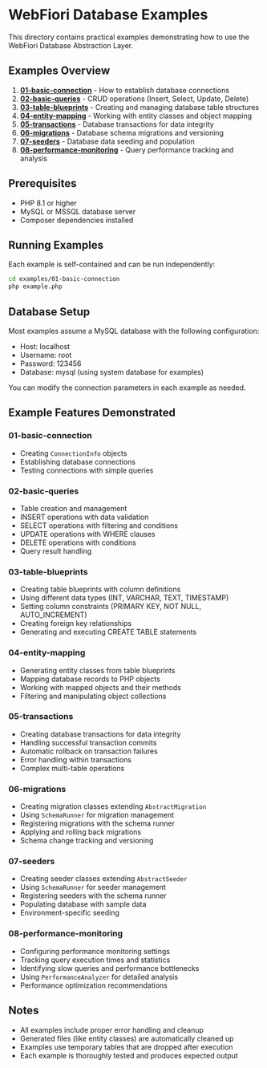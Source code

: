 # WebFiori Database Examples

This directory contains practical examples demonstrating how to use the WebFiori Database Abstraction Layer.

## Examples Overview

1. **[01-basic-connection](01-basic-connection/)** - How to establish database connections
2. **[02-basic-queries](02-basic-queries/)** - CRUD operations (Insert, Select, Update, Delete)
3. **[03-table-blueprints](03-table-blueprints/)** - Creating and managing database table structures
4. **[04-entity-mapping](04-entity-mapping/)** - Working with entity classes and object mapping
5. **[05-transactions](05-transactions/)** - Database transactions for data integrity
6. **[06-migrations](06-migrations/)** - Database schema migrations and versioning
7. **[07-seeders](07-seeders/)** - Database data seeding and population
8. **[08-performance-monitoring](08-performance-monitoring/)** - Query performance tracking and analysis

## Prerequisites

- PHP 8.1 or higher
- MySQL or MSSQL database server
- Composer dependencies installed

## Running Examples

Each example is self-contained and can be run independently:

```bash
cd examples/01-basic-connection
php example.php
```

## Database Setup

Most examples assume a MySQL database with the following configuration:
- Host: localhost
- Username: root
- Password: 123456
- Database: mysql (using system database for examples)

You can modify the connection parameters in each example as needed.

## Example Features Demonstrated

### 01-basic-connection
- Creating `ConnectionInfo` objects
- Establishing database connections
- Testing connections with simple queries

### 02-basic-queries
- Table creation and management
- INSERT operations with data validation
- SELECT operations with filtering and conditions
- UPDATE operations with WHERE clauses
- DELETE operations with conditions
- Query result handling

### 03-table-blueprints
- Creating table blueprints with column definitions
- Using different data types (INT, VARCHAR, TEXT, TIMESTAMP)
- Setting column constraints (PRIMARY KEY, NOT NULL, AUTO_INCREMENT)
- Creating foreign key relationships
- Generating and executing CREATE TABLE statements

### 04-entity-mapping
- Generating entity classes from table blueprints
- Mapping database records to PHP objects
- Working with mapped objects and their methods
- Filtering and manipulating object collections

### 05-transactions
- Creating database transactions for data integrity
- Handling successful transaction commits
- Automatic rollback on transaction failures
- Error handling within transactions
- Complex multi-table operations

### 06-migrations
- Creating migration classes extending `AbstractMigration`
- Using `SchemaRunner` for migration management
- Registering migrations with the schema runner
- Applying and rolling back migrations
- Schema change tracking and versioning

### 07-seeders
- Creating seeder classes extending `AbstractSeeder`
- Using `SchemaRunner` for seeder management
- Registering seeders with the schema runner
- Populating database with sample data
- Environment-specific seeding

### 08-performance-monitoring
- Configuring performance monitoring settings
- Tracking query execution times and statistics
- Identifying slow queries and performance bottlenecks
- Using `PerformanceAnalyzer` for detailed analysis
- Performance optimization recommendations

## Notes

- All examples include proper error handling and cleanup
- Generated files (like entity classes) are automatically cleaned up
- Examples use temporary tables that are dropped after execution
- Each example is thoroughly tested and produces expected output
